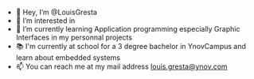 - 👋 Hey, I’m @LouisGresta
- 👀 I’m interested in 
- 🌱 I’m currently learning Application programming especially Graphic Interfaces in my personnal projects
- 📚 I'm currently at school for a 3 degree bachelor in YnovCampus and learn about embedded systems
- 📫 You can reach me at my mail address louis.gresta@ynov.com

<!---
LouisGresta/LouisGresta is a ✨ special ✨ repository because its `README.md` (this file) appears on your GitHub profile.
You can click the Preview link to take a look at your changes.
--->
